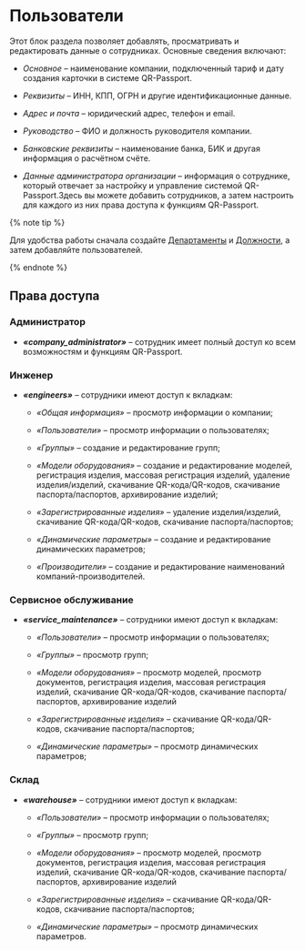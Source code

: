 # Пользователи
Этот блок раздела позволяет добавлять, просматривать и редактировать данные о сотрудниках. 
Основные сведения включают:
* _Основное_ – наименование компании, подключенный тариф и дату создания карточки в системе QR-Passport.

* _Реквизиты_ – ИНН, КПП, ОГРН и другие идентификационные данные.

* _Адрес и почта_ – юридический адрес, телефон и email.

* _Руководство_ – ФИО и должность руководителя компании.

* _Банковские реквизиты_ – наименование банка, БИК и другая информация о расчётном счёте.

* _Данные администратора организации_ – информация о сотруднике, который отвечает за настройку и управление системой QR-Passport.Здесь вы можете добавить сотрудников, а затем настроить для каждого из них права доступа к функциям QR-Passport.

{% note tip %}

Для удобства работы сначала создайте [Департаменты](department.md#anchor) и [Должности](positions.md#anchor), а затем добавляйте пользователей. 

{% endnote %}

## Права доступа
### Администратор
* **_«company_administrator»_** – сотрудник имеет полный доступ ко всем возможностям и функциям QR-Passport.

### Инженер
* **_«engineers»_** – сотрудники имеют доступ к вкладкам:

    * _«Общая информация»_ – просмотр информации о компании; 

    * _«Пользователи»_ – просмотр информации о пользователях; 

    * _«Группы»_ – создание и редактирование групп; 

    * _«Модели оборудования»_ – создание и редактирование моделей, регистрация изделия, массовая регистрация изделий, удаление изделия/изделий, скачивание QR-кода/QR-кодов, скачивание паспорта/паспортов, архивирование изделий;

    * _«Зарегистрированные изделия»_ – удаление изделия/изделий, скачивание QR-кода/QR-кодов, скачивание паспорта/паспортов;

    * _«Динамические параметры»_ – создание и редактирование динамических параметров;

    * _«Производители»_ – создание и редактирование наименований компаний-производителей.

### Сервисное обслуживание

* **_«service_maintenance»_** – сотрудники имеют доступ к вкладкам:

    * _«Пользователи»_ – просмотр информации о пользователях;
     
    * _«Группы»_ – просмотр групп; 
     
    * _«Модели оборудования»_ – просмотр моделей, просмотр документов, регистрация изделия, массовая регистрация изделий, скачивание QR-кода/QR-кодов, скачивание паспорта/паспортов, архивирование изделий
    
    * _«Зарегистрированные изделия»_ – скачивание QR-кода/QR-кодов, скачивание паспорта/паспортов;
    * _«Динамические параметры»_ – просмотр динамических параметров;    

### Склад

* **_«warehouse»_** – сотрудники имеют доступ к вкладкам:

    * _«Пользователи»_ – просмотр информации о пользователях;
    
    * _«Группы»_ – просмотр групп; 
    
    * _«Модели оборудования»_ – просмотр моделей, просмотр документов, регистрация изделия, массовая регистрация изделий, скачивание QR-кода/QR-кодов, скачивание паспорта/паспортов, архивирование изделий
    
    * _«Зарегистрированные изделия»_ – скачивание QR-кода/QR-кодов, скачивание паспорта/паспортов;
    
    * _«Динамические параметры»_ – просмотр динамических параметров.




